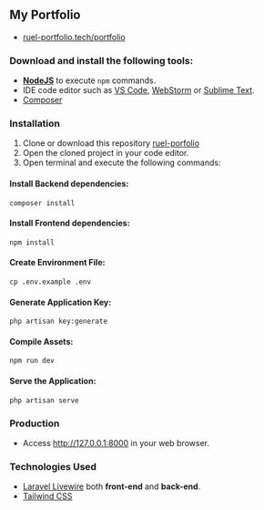 ## My Portfolio
- [ruel-portfolio.tech/portfolio](https://www.ruel-portfolio.tech/portfolio)
### Download and install the following tools:
- [**NodeJS**](https://nodejs.org/) to execute `npm` commands.
- IDE code editor such as
  [VS Code](https://code.visualstudio.com),
  [WebStorm](https://www.jetbrains.com/webstorm) or
  [Sublime Text](https://www.sublimetext.com).
- [Composer](https://getcomposer.org/download/)

### Installation

1. Clone or download this repository [ruel-porfolio](https://github.com/ruelperez/ruel-portfolio)
2. Open the cloned project in your code editor.
3. Open terminal and execute the following commands:

#### Install Backend dependencies:
    composer install
#### Install Frontend dependencies:
    npm install
#### Create Environment File:
    cp .env.example .env
#### Generate Application Key:
    php artisan key:generate
#### Compile Assets:
    npm run dev
#### Serve the Application:
    php artisan serve

    

### Production
- Access <http://127.0.0.1:8000> in your web browser.

### Technologies Used
- [Laravel Livewire](https://laravel-livewire.com/) both **front-end** and **back-end**.
- [Tailwind CSS](https://tailwindcss.com/docs/guides/laravel)


